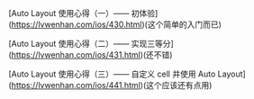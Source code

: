 

[Auto Layout 使用心得（一）—— 初体验]
(https://lvwenhan.com/ios/430.html)(这个简单的入门而已)

[Auto Layout 使用心得（二）—— 实现三等分]
(https://lvwenhan.com/ios/431.html)(还不错)

[Auto Layout 使用心得（三）—— 自定义 cell 并使用 Auto Layout]
(https://lvwenhan.com/ios/441.html)(这个应该还有点用)
